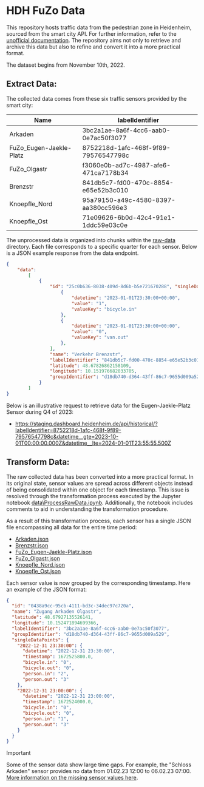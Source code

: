 # HDH FuZo Data

This repository hosts traffic data from the pedestrian zone in Heidenheim, sourced from the smart city API. For further information, refer to the [unofficial documentation](https://github.com/DumbergerL/hdh-smartcity-api). The repository aims not only to retrieve and archive this data but also to refine and convert it into a more practical format.

The dataset begins from November 10th, 2022.

## Extract Data:

The collected data comes from these six traffic sensors provided by the smart city:

| Name | labelIdentifier |
| ---  | --- |
| Arkaden | 3bc2a1ae-8a6f-4cc6-aab0-0e7ac50f3077 |
| FuZo_Eugen-Jaekle-Platz | 8752218d-1afc-468f-9f89-79576547798c |
| FuZo_Olgastr | f3060e0b-ad7c-4987-afe6-471ca7178b34 |
| Brenzstr | 841db5c7-fd00-470c-8854-e65e52b3c010 |
| Knoepfle_Nord | 95a79150-a49c-4580-8397-aa380cc596e3 |
| Knoepfle_Ost | 71e09626-6b0d-42c4-91e1-1ddc59e03c0e |

The unprocessed data is organized into chunks within the [raw-data](raw-data) directory. Each file corresponds to a specific quarter for each sensor. Below is a JSON example response from the data endpoint.

```json
{
    "data": 
        [
            {
                "id": "25c0b636-8038-409d-8d6b-b5e721670288", "singleDataPoints": [
                    {
                        "datetime": "2023-01-01T23:30:00+00:00", 
                        "value": "1", 
                        "valueKey": "bicycle.in"
                    }, 
                    {
                        "datetime": "2023-01-01T23:30:00+00:00",
                        "value": "0", 
                        "valueKey": "van.out"
                    }, 
                ],
                "name": "Verkehr Brenzstr", 
                "labelIdentifier": "841db5c7-fd00-470c-8854-e65e52b3c010", "labelName": "Verkehr Brenzstr", 
                "latitude": 48.67826862158109, 
                "longitude": 10.151976682033705, 
                "groupIdentifier": "d18db740-d364-43ff-86c7-9655d009a529",
            }
        ]
}
```

Below is an illustrative request to retrieve data for the Eugen-Jaekle-Platz Sensor during Q4 of 2023:
- https://staging.dashboard.heidenheim.de/api/historical/?labelIdentifier=8752218d-1afc-468f-9f89-79576547798c&datetime__gte=2023-10-01T00:00:00.000Z&datetime__lte=2024-01-01T23:55:55.500Z


## Transform Data:

The raw collected data has been converted into a more practical format. In its original state, sensor values are spread across different objects instead of being consolidated within one object for each timestamp. This issue is resolved through the transformation process executed by the Jupyter notebook [data\ProcessRawData.ipynb](data\ProcessRawData.ipynb). Additionally, the notebook includes comments to aid in understanding the transformation procedure.

As a result of this transformation process, each sensor has a single JSON file encompassing all data for the entire time period:

- [Arkaden.json](data/Arkaden.json)
- [Brenzstr.json](data/Brenzstr.json)
- [FuZo_Eugen-Jaekle-Platz.json](data/FuZo_Eugen-Jaekle-Platz.json)
- [FuZo_Olgastr.json](data/FuZo_Olgastr.json)
- [Knoepfle_Nord.json](data/Knoepfle_Nord.json)
- [Knoepfle_Ost.json](data/Knoepfle_Ost.json)

Each sensor value is now grouped by the corresponding timestamp. Here an example of the JSON format:

```json
{
  "id": "0438a9cc-95cb-4111-bd3c-34dec97c720a",
  "name": "Zugang Arkaden Olgastr",
  "latitude": 48.67927135526141,
  "longitude": 10.152471894699366,
  "labelIdentifier": "3bc2a1ae-8a6f-4cc6-aab0-0e7ac50f3077",
  "groupIdentifier": "d18db740-d364-43ff-86c7-9655d009a529",
  "singleDataPoints": {
    "2022-12-31 23:30:00": {
      "datetime": "2022-12-31 23:30:00",
      "timestamp": 1672525800.0,
      "bicycle.in": "0",
      "bicycle.out": "0",
      "person.in": "2",
      "person.out": "3"
    },
    "2022-12-31 23:00:00": {
      "datetime": "2022-12-31 23:00:00",
      "timestamp": 1672524000.0,
      "bicycle.in": "0",
      "bicycle.out": "0",
      "person.in": "1",
      "person.out": "3"
    }
  }
}
```

> [!IMPORTANT]  
> Some of the sensor data show large time gaps. For example, the "Schloss Arkaden" sensor provides no data from 01.02.23 12:00 to 06.02.23 07:00. [More information on the missing sensor values here](data/MissingSensorValues.md). 
